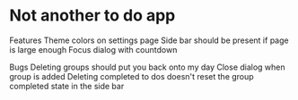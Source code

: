 # Not another to do app

Features
Theme colors on settings page
Side bar should be present if page is large enough
Focus dialog with countdown

Bugs
Deleting groups should put you back onto my day
Close dialog when group is added
Deleting completed to dos doesn't reset the group completed state in the side bar
